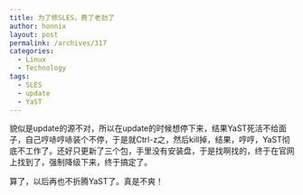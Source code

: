 ```yaml
---
title: 为了修SLES，费了老劲了
author: honnix
layout: post
permalink: /archives/317
categories:
  - Linux
  - Technology
tags:
  - SLES
  - update
  - YaST
---
```

貌似是update的源不对，所以在update的时候想停下来，结果YaST死活不给面子，自己哼哧哼哧装个不停，于是就Ctrl-z之，然后kill掉，结果，哼哼，YaST彻底不工作了。还好只更新了三个包，手里没有安装盘，于是找啊找的，终于在官网上找到了，强制降级下来，终于搞定了。

算了，以后再也不折腾YaST了。真是不爽！